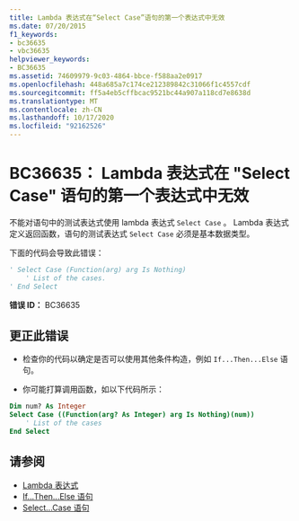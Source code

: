 ```yaml
---
title: Lambda 表达式在“Select Case”语句的第一个表达式中无效
ms.date: 07/20/2015
f1_keywords:
- bc36635
- vbc36635
helpviewer_keywords:
- BC36635
ms.assetid: 74609979-9c03-4864-bbce-f588aa2e0917
ms.openlocfilehash: 448a685a7c174ce212389842c31066f1c4557cdf
ms.sourcegitcommit: ff5a4eb5cffbcac9521bc44a907a118cd7e8638d
ms.translationtype: MT
ms.contentlocale: zh-CN
ms.lasthandoff: 10/17/2020
ms.locfileid: "92162526"
---
```

# <a name="bc36635-lambda-expressions-are-not-valid-in-the-first-expression-of-a-select-case-statement"></a>BC36635： Lambda 表达式在 "Select Case" 语句的第一个表达式中无效

不能对语句中的测试表达式使用 lambda 表达式 `Select Case` 。 Lambda 表达式定义返回函数，语句的测试表达式 `Select Case` 必须是基本数据类型。

 下面的代码会导致此错误：

```vb
' Select Case (Function(arg) arg Is Nothing)
    ' List of the cases.
' End Select
```

 **错误 ID：** BC36635

## <a name="to-correct-this-error"></a>更正此错误

- 检查你的代码以确定是否可以使用其他条件构造，例如 `If...Then...Else` 语句。

- 你可能打算调用函数，如以下代码所示：

```vb
Dim num? As Integer
Select Case ((Function(arg? As Integer) arg Is Nothing)(num))
    ' List of the cases
End Select
```

## <a name="see-also"></a>请参阅

- [Lambda 表达式](../../programming-guide/language-features/procedures/lambda-expressions.md)
- [If...Then...Else 语句](../statements/if-then-else-statement.md)
- [Select...Case 语句](../statements/select-case-statement.md)
